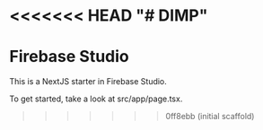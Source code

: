 <<<<<<< HEAD
"# DIMP" 
=======
# Firebase Studio

This is a NextJS starter in Firebase Studio.

To get started, take a look at src/app/page.tsx.
>>>>>>> 0ff8ebb (initial scaffold)
